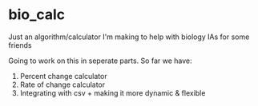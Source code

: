 # bio_calc
Just an algorithm/calculator I'm making to help with biology IAs for some friends

Going to work on this in seperate parts. So far we have: 
1. Percent change calculator
2. Rate of change calculator
3. Integrating with csv + making it more dynamic & flexible
